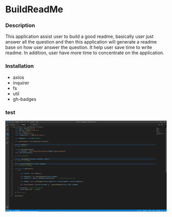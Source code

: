 # BuildReadMe
### Description
This application assist user to build a good readme, basically user just answer all the question and then this application will generate a readme base on how user answer the question. It help user save time to write readme. In addition, user have more time to concentrate on the application.
### Installation
- axios
- inquirer
- fs
- util
- gh-badges
### test
<img src="genReadme.png">

